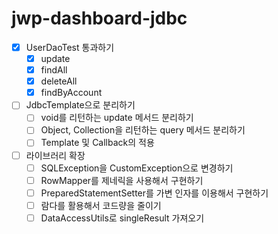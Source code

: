 # jwp-dashboard-jdbc

- [x] UserDaoTest 통과하기
  - [x] update
  - [x] findAll
  - [x] deleteAll
  - [x] findByAccount

- [ ] JdbcTemplate으로 분리하기
  - [ ] void를 리턴하는 update 메서드 분리하기
  - [ ] Object, Collection을 리턴하는 query 메서드 분리하기
  - [ ] Template 및 Callback의 적용

- [ ] 라이브러리 확장
  - [ ] SQLException을 CustomException으로 변경하기
  - [ ] RowMapper를 제네릭을 사용해서 구현하기
  - [ ] PreparedStatementSetter를 가변 인자를 이용해서 구현하기
  - [ ] 람다를 활용해서 코드량을 줄이기
  - [ ] DataAccessUtils로 singleResult 가져오기